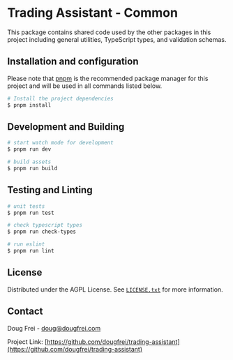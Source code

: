 # Trading Assistant - Common

This package contains shared code used by the other packages in this project including general utilities, TypeScript types, and validation schemas.

## Installation and configuration

Please note that [pnpm](https://pnpm.io/) is the recommended package manager for this project and will be used in all commands listed below.

```bash
# Install the project dependencies
$ pnpm install
```

## Development and Building

```bash
# start watch mode for development
$ pnpm run dev

# build assets
$ pnpm run build
```

## Testing and Linting

```bash
# unit tests
$ pnpm run test

# check typescript types
$ pnpm run check-types

# run eslint
$ pnpm run lint
```

## License

Distributed under the AGPL License. See [`LICENSE.txt`](LICENSE.txt) for more information.

## Contact

Doug Frei - [doug@dougfrei.com](mailto:doug@dougfrei.com)

Project Link: [https://github.com/dougfrei/trading-assistant](https://github.com/dougfrei/trading-assistant)
